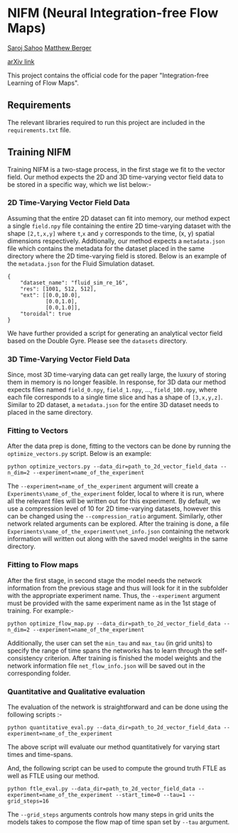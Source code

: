 # NIFM (Neural Integration-free Flow Maps)
[Saroj Sahoo](https://github.com/SarojKumarSahoo) [Matthew Berger](https://matthewberger.github.io/)

[arXiv link](https://arxiv.org/abs/2211.03192)

This project contains the official code for the paper "Integration-free Learning of Flow Maps".

## Requirements
The relevant libraries required to run this project are included in the `requirements.txt` file.

## Training NIFM
Training NIFM is a two-stage process, in the first stage we fit to the vector field. Our method expects the 2D and 3D time-varying vector field data to be stored in a specific way, which we list below:-

### 2D Time-Varying Vector Field Data
Assuming that the entire 2D dataset can fit into memory, our method expect a single `field.npy` file containing the entire 2D time-varying dataset with the shape `[2,t,x,y]` where `t`,`x` and `y` corresponds to the time, (x, y) spatial dimensions respectively. Addtionally, our method expects a `metadata.json` file which contains the metadata for the dataset placed in the same directory where the 2D time-varying field is stored. Below is an example of the `metadata.json` for the Fluid Simulation dataset.

```
{
    "dataset_name": "fluid_sim_re_16",
    "res": [1001, 512, 512],
    "ext": [[0.0,10.0],
            [0.0,1.0],
            [0.0,1.0]],
    "toroidal": true
}
```

We have further provided a script for generating an analytical vector field based on the Double Gyre. Please see the `datasets` directory.

### 3D Time-Varying Vector Field Data
Since, most 3D time-varying data can get really large, the luxury of storing them in memory is no longer feasible. In response, for 3D data our method expects files named `field_0.npy`, `field_1.npy`, ..., `field_100.npy`, where each file corresponds to a single time slice and has a shape of `[3,x,y,z]`. Similar to 2D dataset, a `metadata.json` for the entire 3D dataset needs to placed in the same directory.

### Fitting to Vectors
After the data prep is done, fitting to the vectors can be done by running the `optimize_vectors.py` script. Below is an example:
```
python optimize_vectors.py --data_dir=path_to_2d_vector_field_data --n_dim=2 --experiment=name_of_the_experiment
```
The `--experiment=name_of_the_experiment` argument will create a `Experiments\name_of_the_experiment` folder, local to where it is run, where all the relevant files will be written out for this experiment. By default, we use a compression level of 10 for 2D time-varying datasets, however this can be changed using the `--compression_ratio` argument. Similarly, other network related arguments can be explored. After the training is done, a file `Experiments\name_of_the_experiment\net_info.json` containing the network information will written out along with the saved model weights in the same directory.


### Fitting to Flow maps
After the first stage, in second stage the model needs the network information from the previous stage and thus will look for it in the subfolder with the appropriate experiment name. Thus, the `--experiment` argument must be provided with the same experiment name as in the 1st stage of training. For example:-
```
python optimize_flow_map.py --data_dir=path_to_2d_vector_field_data --n_dim=2 --experiment=name_of_the_experiment
```
Additionally, the user can set the `min_tau` and `max_tau` (in grid units) to specify the range of time spans the networks has to learn through the self-consistency criterion. After training is finished the model weights and the network information file `net_flow_info.json` will be saved out in the corresponding folder.

### Quantitative and Qualitative evaluation
The evaluation of the network is straightforward and can be done using the following scripts :-

```
python quantitative_eval.py --data_dir=path_to_2d_vector_field_data --experiment=name_of_the_experiment
```

The above script will evaluate our method quantitatively for varying start times and time-spans.

And, the following script can be used to compute the ground truth FTLE as well as FTLE using our method.

```
python ftle_eval.py --data_dir=path_to_2d_vector_field_data --experiment=name_of_the_experiment --start_time=0 --tau=1 --grid_steps=16
```

The `--grid_steps` arguments controls how many steps in grid units the models takes to compose the flow map of time span set by `--tau` argument.

